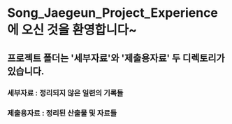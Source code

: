 # Song_Jaegeun_Project_Experience에 오신 것을 환영합니다~

## 프로젝트 폴더는 '세부자료'와 '제출용자료' 두 디렉토리가 있습니다.

### 세부자료 : 정리되지 않은 일련의 기록들

### 제출용자료 : 정리된 산출물 및 자료들
